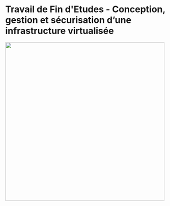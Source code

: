 # Travail de Fin d'Etudes - Conception, gestion et sécurisation d’une infrastructure virtualisée
<img src="https://upload.wikimedia.org/wikipedia/commons/thumb/2/24/Ansible_logo.svg/1200px-Ansible_logo.svg.png" width="500" height="500">
